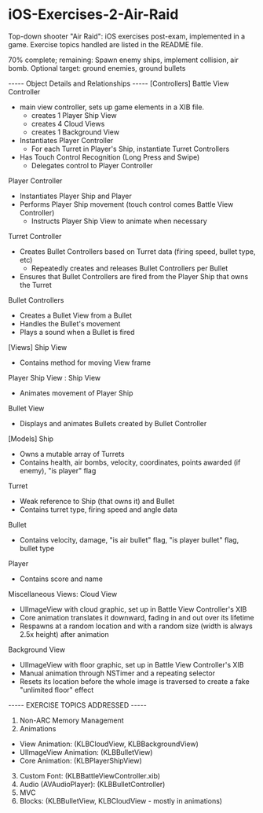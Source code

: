 iOS-Exercises-2-Air-Raid
========================

Top-down shooter "Air Raid": iOS exercises post-exam, implemented in a game. Exercise topics handled are listed in the README file.

70% complete; remaining: Spawn enemy ships, implement collision, air bomb.
Optional target: ground enemies, ground bullets

----- Object Details and Relationships -----
[Controllers]
Battle View Controller
 - main view controller, sets up game elements in a XIB file.
    - creates 1 Player Ship View
    - creates 4 Cloud Views
    - creates 1 Background View
 - Instantiates Player Controller
    - For each Turret in Player's Ship, instantiate Turret Controllers
 - Has Touch Control Recognition (Long Press and Swipe)
    - Delegates control to Player Controller

Player Controller
 - Instantiates Player Ship and Player
 - Performs Player Ship movement (touch control comes Battle View Controller)
     - Instructs Player Ship View to animate when necessary

Turret Controller
 - Creates Bullet Controllers based on Turret data (firing speed, bullet type, etc)
    - Repeatedly creates and releases Bullet Controllers per Bullet
 - Ensures that Bullet Controllers are fired from the Player Ship that owns the Turret

Bullet Controllers
 - Creates a Bullet View from a Bullet
 - Handles the Bullet's movement
 - Plays a sound when a Bullet is fired

[Views]
Ship View
 - Contains method for moving View frame

Player Ship View : Ship View
 - Animates movement of Player Ship

Bullet View
 - Displays and animates Bullets created by Bullet Controller

[Models]
Ship
 - Owns a mutable array of Turrets
 - Contains health, air bombs, velocity, coordinates, points awarded (if enemy), "is player" flag

Turret
 - Weak reference to Ship (that owns it) and Bullet
 - Contains turret type, firing speed and angle data

Bullet
 - Contains velocity, damage, "is air bullet" flag, "is player bullet" flag, bullet type

Player
 - Contains score and name

Miscellaneous Views:
Cloud View
 - UIImageView with cloud graphic, set up in Battle View Controller's XIB
 - Core animation translates it downward, fading in and out over its lifetime
 - Respawns at a random location and with a random size (width is always 2.5x height) after animation

Background View
 - UIImageView with floor graphic, set up in Battle View Controller's XIB
 - Manual animation through NSTimer and a repeating selector
 - Resets its location before the whole image is traversed to create a fake "unlimited floor" effect

----- EXERCISE TOPICS ADDRESSED -----
1. Non-ARC Memory Management
2. Animations
  - View Animation: (KLBCloudView, KLBBackgroundView)
  - UIImageView Animation: (KLBBulletView)
  - Core Animation: (KLBPlayerShipView)
3. Custom Font: (KLBBattleViewController.xib)
4. Audio (AVAudioPlayer): (KLBBulletController)
5. MVC
6. Blocks: (KLBBulletView, KLBCloudView - mostly in animations)